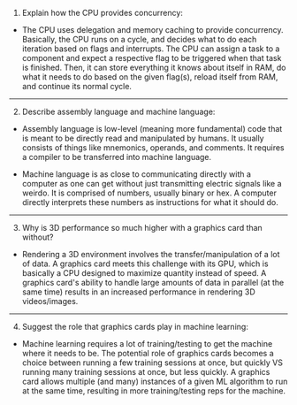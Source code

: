 <!-- Answers to the Short Answer Essay Questions go here -->

1. Explain how the CPU provides concurrency:
  * The CPU uses delegation and memory caching to provide concurrency. Basically, the CPU runs on a cycle, and decides what to do each iteration based on flags and interrupts. The CPU can assign a task to a component and expect a respective flag to be triggered when that task is finished. Then, it can store everything it knows about itself in RAM, do what it needs to do based on the given flag(s), reload itself from RAM, and continue its normal cycle.

----

2. Describe assembly language and machine language:
  * Assembly language is low-level (meaning more fundamental) code that is meant to be directly read and manipulated by humans. It usually consists of things like mnemonics, operands, and comments. It requires a compiler to be transferred into machine language.

  * Machine language is as close to communicating directly with a computer as one can get without just transmitting electric signals like a weirdo. It is comprised of numbers, usually binary or hex. A computer directly interprets these numbers as instructions for what it should do.

  ----


3. Why is 3D performance so much higher with a graphics card than without?
  * Rendering a 3D environment involves the transfer/manipulation of a lot of data. A graphics card meets this challenge with its GPU, which is basically a CPU designed to maximize quantity instead of speed. A graphics card's ability to handle large amounts of data in parallel (at the same time) results in an increased performance in rendering 3D videos/images.

  ---


4. Suggest the role that graphics cards play in machine learning:
  * Machine learning requires a lot of training/testing to get the machine where it needs to be. The potential role of graphics cards becomes a choice between running a few training sessions at once, but quickly VS running many training sessions at once, but less quickly. A graphics card allows multiple (and many) instances of a given ML algorithm to run at the same time, resulting in more training/testing reps for the machine.
